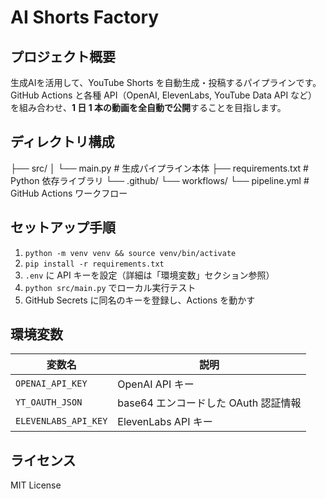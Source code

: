 # AI Shorts Factory

## プロジェクト概要
生成AIを活用して、YouTube Shorts を自動生成・投稿するパイプラインです。  
GitHub Actions と各種 API（OpenAI, ElevenLabs, YouTube Data API など）を組み合わせ、**1 日 1 本の動画を全自動で公開**することを目指します。

## ディレクトリ構成
├── src/
│ └── main.py # 生成パイプライン本体
├── requirements.txt # Python 依存ライブラリ
└── .github/
└── workflows/
└── pipeline.yml # GitHub Actions ワークフロー


## セットアップ手順
1. `python -m venv venv && source venv/bin/activate`
2. `pip install -r requirements.txt`
3. `.env` に API キーを設定（詳細は「環境変数」セクション参照）
4. `python src/main.py` でローカル実行テスト
5. GitHub Secrets に同名のキーを登録し、Actions を動かす

## 環境変数
| 変数名 | 説明 |
|--------|------|
| `OPENAI_API_KEY` | OpenAI API キー |
| `YT_OAUTH_JSON` | base64 エンコードした OAuth 認証情報 |
| `ELEVENLABS_API_KEY` | ElevenLabs API キー |

## ライセンス
MIT License
